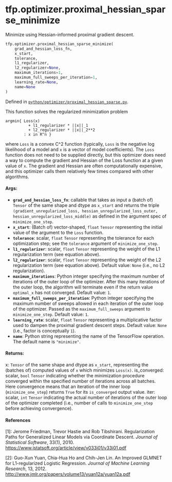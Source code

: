 <div itemscope itemtype="http://developers.google.com/ReferenceObject">
<meta itemprop="name" content="tfp.optimizer.proximal_hessian_sparse_minimize" />
<meta itemprop="path" content="Stable" />
</div>

# tfp.optimizer.proximal_hessian_sparse_minimize

Minimize using Hessian-informed proximal gradient descent.

``` python
tfp.optimizer.proximal_hessian_sparse_minimize(
    grad_and_hessian_loss_fn,
    x_start,
    tolerance,
    l1_regularizer,
    l2_regularizer=None,
    maximum_iterations=1,
    maximum_full_sweeps_per_iteration=1,
    learning_rate=None,
    name=None
)
```



Defined in [`python/optimizer/proximal_hessian_sparse.py`](https://github.com/tensorflow/probability/tree/master/tensorflow_probability/python/optimizer/proximal_hessian_sparse.py).

<!-- Placeholder for "Used in" -->

This function solves the regularized minimization problem

```none
argmin{ Loss(x)
          + l1_regularizer * ||x||_1
          + l2_regularizer * ||x||_2**2
        : x in R^n }
```

where `Loss` is a convex C^2 function (typically, `Loss` is the negative log
likelihood of a model and `x` is a vector of model coefficients).  The `Loss`
function does not need to be supplied directly, but this optimizer does need a
way to compute the gradient and Hessian of the Loss function at a given value
of `x`.  The gradient and Hessian are often computationally expensive, and
this optimizer calls them relatively few times compared with other algorithms.

#### Args:

* <b>`grad_and_hessian_loss_fn`</b>: callable that takes as input a (batch of) `Tensor`
  of the same shape and dtype as `x_start` and returns the triple
  `(gradient_unregularized_loss, hessian_unregularized_loss_outer,
  hessian_unregularized_loss_middle)` as defined in the argument spec of
  `minimize_one_step`.
* <b>`x_start`</b>: (Batch of) vector-shaped, `float` `Tensor` representing the initial
  value of the argument to the `Loss` function.
* <b>`tolerance`</b>: scalar, `float` `Tensor` representing the tolerance for each
  optimization step; see the `tolerance` argument of
  `minimize_one_step`.
* <b>`l1_regularizer`</b>: scalar, `float` `Tensor` representing the weight of the L1
  regularization term (see equation above).
* <b>`l2_regularizer`</b>: scalar, `float` `Tensor` representing the weight of the L2
  regularization term (see equation above).
  Default value: `None` (i.e., no L2 regularization).
* <b>`maximum_iterations`</b>: Python integer specifying the maximum number of
  iterations of the outer loop of the optimizer.  After this many iterations
  of the outer loop, the algorithm will terminate even if the return value
  `optimal_x` has not converged.
  Default value: `1`.
* <b>`maximum_full_sweeps_per_iteration`</b>: Python integer specifying the maximum
  number of sweeps allowed in each iteration of the outer loop of the
  optimizer.  Passed as the `maximum_full_sweeps` argument to
  `minimize_one_step`.
  Default value: `1`.
* <b>`learning_rate`</b>: scalar, `float` `Tensor` representing a multiplicative factor
  used to dampen the proximal gradient descent steps.
  Default value: `None` (i.e., factor is conceptually `1`).
* <b>`name`</b>: Python string representing the name of the TensorFlow operation.
  The default name is `"minimize"`.


#### Returns:

  x: `Tensor` of the same shape and dtype as `x_start`, representing the
    (batches of) computed values of `x` which minimizes `Loss(x)`.
  is_converged: scalar, `bool` `Tensor` indicating whether the minimization
    procedure converged within the specified number of iterations across all
    batches.  Here convergence means that an iteration of the inner loop
    (`minimize_one_step`) returns `True` for its `is_converged` output value.
  iter: scalar, `int` `Tensor` indicating the actual number of iterations of
    the outer loop of the optimizer completed (i.e., number of calls to
    `minimize_one_step` before achieving convergence).

#### References

[1]: Jerome Friedman, Trevor Hastie and Rob Tibshirani. Regularization Paths
     for Generalized Linear Models via Coordinate Descent. _Journal of
     Statistical Software_, 33(1), 2010.
     https://www.jstatsoft.org/article/view/v033i01/v33i01.pdf

[2]: Guo-Xun Yuan, Chia-Hua Ho and Chih-Jen Lin. An Improved GLMNET for
     L1-regularized Logistic Regression. _Journal of Machine Learning
     Research_, 13, 2012.
     http://www.jmlr.org/papers/volume13/yuan12a/yuan12a.pdf